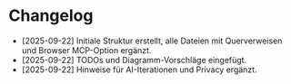 # Changelog

- [2025-09-22] Initiale Struktur erstellt, alle Dateien mit Querverweisen und Browser MCP-Option ergänzt.
- [2025-09-22] TODOs und Diagramm-Vorschläge eingefügt.
- [2025-09-22] Hinweise für AI-Iterationen und Privacy ergänzt.
